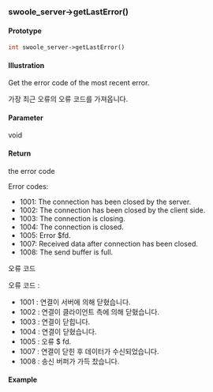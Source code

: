 ### swoole_server->getLastError()

#### Prototype

```php
int swoole_server->getLastError()
```

#### Illustration

Get the error code of the most recent error.

가장 최근 오류의 오류 코드를 가져옵니다.

#### Parameter

void

#### Return

the error code

Error codes:
* 1001: The connection has been closed by the server.
* 1002: The connection has been closed by the client side.
* 1003: The connection is closing.
* 1004: The connection is closed.
* 1005: Error $fd.
* 1007: Received data after connection has been closed.
* 1008: The send buffer is full.

오류 코드

오류 코드 :
* 1001 : 연결이 서버에 의해 닫혔습니다.
* 1002 : 연결이 클라이언트 측에 의해 닫혔습니다.
* 1003 : 연결이 닫힙니다.
* 1004 : 연결이 닫혔습니다.
* 1005 : 오류 $ fd.
* 1007 : 연결이 닫힌 후 데이터가 수신되었습니다.
* 1008 : 송신 버퍼가 가득 찼습니다.

#### Example
